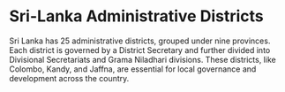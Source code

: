 # Sri-Lanka Administrative Districts
Sri Lanka has 25 administrative districts, grouped under nine provinces. Each district is governed by a District Secretary and further divided into Divisional Secretariats and Grama Niladhari divisions.  These districts, like Colombo, Kandy, and Jaffna, are essential for local governance and development across the country.
